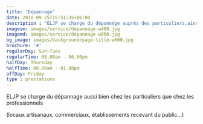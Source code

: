 ```yaml
---
title: "Dépannage"
date: 2018-09-25T15:51:35+06:00
description : "ELJP se charge du dépannége auprès des particuliers,ainsi que les professionnels (locaux artisanaux, commerciaux, établissement recevant du public...)"
imagesm: images/service/depannage-w400.jpg
imagemd: images/service/depannage-w800.jpg
bg_image: images/background/page-title-w600.jpg
brochure: '#'
regularDay: Sun-Tues
regularTime: 08.00am - 06.00pm
halfDay: Thursday
halfTime: 08.00am - 01.00pm
offDay: Friday
type : prestations
---
```


ELJP se charge du dépannage aussi bien chez les particuliers que chez les professionnels
<!--more--> (locaux artisanaux, commerciaux, établissements recevant du public...)
